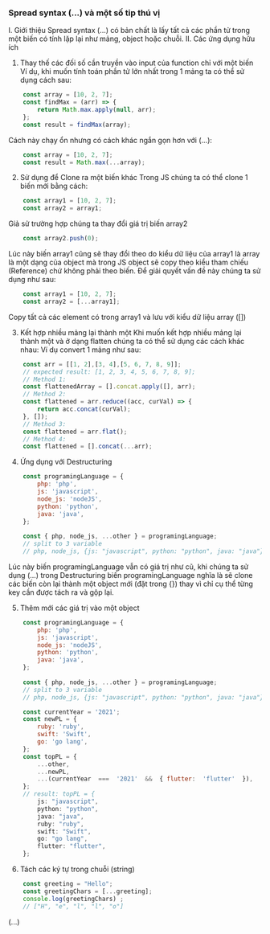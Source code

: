 ﻿### Spread syntax (...) và một số tip thú vị
I. Giới thiệu
	Spread syntax (...) có bản chất là lấy tất cả các phần tử trong một biến có tính lặp lại như mảng, object hoặc chuỗi. 
II. Các ứng dụng hữu ích
1. Thay thế các đối số cần truyền vào input của function chỉ với một biến
Ví dụ, khi muốn tính toán phần tử lớn nhất trong 1 mảng ta có thể sử dụng cách sau:

```javascript
	const array = [10, 2, 7];
	const findMax = (arr) => {
		return Math.max.apply(null, arr);
	};
	const result = findMax(array);
```
Cách này chạy ổn nhưng có cách khác ngắn gọn hơn với (...):
```javascript
	const array = [10, 2, 7];
	const result = Math.max(...array);
```

2. Sử dụng để Clone ra một biến khác
Trong JS chúng ta có thể clone 1 biến mới bằng cách:
```javascript
	const array1 = [10, 2, 7];
	const array2 = array1;
```
Giả sử trường hợp chúng ta thay đổi giá trị biến array2
```javascript
	const array2.push(0);
```
Lúc này biến array1 cũng sẽ thay đổi theo do kiểu dữ liệu của array1 là array là một dạng của object mà trong JS object sẽ copy theo kiểu tham chiếu (Reference) chứ không phải theo biến.
Để giải quyết vấn đề này chúng ta sử dụng như sau:
```javascript
	const array1 = [10, 2, 7];
	const array2 = [...array1];
```
Copy tất cả các element có trong array1 và lưu với kiểu dữ liệu array ([])

3. Kết hợp nhiều mảng lại thành một
Khi muốn kết hợp nhiều mảng lại thành một và ở dạng flatten chúng ta có thể sử dụng các cách khác nhau:
Ví dụ convert 1 mảng như sau:
```javascript
	const arr = [[1, 2],[3, 4],[5, 6, 7, 8, 9]];
	// expected result: [1, 2, 3, 4, 5, 6, 7, 8, 9];
	// Method 1:
	const flattenedArray = [].concat.apply([], arr);
	// Method 2:
	const flattened = arr.reduce((acc, curVal) => {
		return acc.concat(curVal);
	}, []);
	// Method 3:
	const flattened = arr.flat();
	// Method 4:
	const flattened = [].concat(...arr);
```
4. Ứng dụng với Destructuring
 
```javascript
	const programingLanguage = {
		php: 'php',
		js: 'javascript',
		node_js: 'nodeJS',
		python: 'python',
		java: 'java',
	};
	
	const { php, node_js, ...other } = programingLanguage;
	// split to 3 variable
	// php, node_js, {js: "javascript", python: "python", java: "java"}
```
Lúc này biến programingLanguage vẫn có giá trị như cũ, khi chúng ta sử dụng (...) trong Destructuring biến programingLanguage nghĩa là sẽ clone các biến còn lại thành một object mới (đặt trong {}) thay vì chỉ cụ thể từng key cần được tách ra và gộp lại.

5. Thêm mới các giá trị vào một object

```javascript
	const programingLanguage = {
		php: 'php',
		js: 'javascript',
		node_js: 'nodeJS',
		python: 'python',
		java: 'java',
	};
	
	const { php, node_js, ...other } = programingLanguage;
	// split to 3 variable
	// php, node_js, {js: "javascript", python: "python", java: "java"}

	const currentYear = '2021';
	const newPL = {
		ruby: 'ruby',
		swift: 'Swift',
		go: 'go lang',
	};
	const topPL = { 
		...other, 
		...newPL,
		...(currentYear  ===  '2021'  &&  { flutter:  'flutter'  }),
	};
	// result: topPL = {
		js: "javascript", 
		python: "python",
		java: "java",
		ruby: "ruby",
		swift: "Swift",
		go: "go lang",
		flutter: "flutter",
	};
```
6.  Tách các ký tự trong chuỗi (string)

```javascript
	const greeting = "Hello";
	const greetingChars = [...greeting];
	console.log(greetingChars) ;
	// ["H", "e", "l", "l", "o"]
```
(...) 
